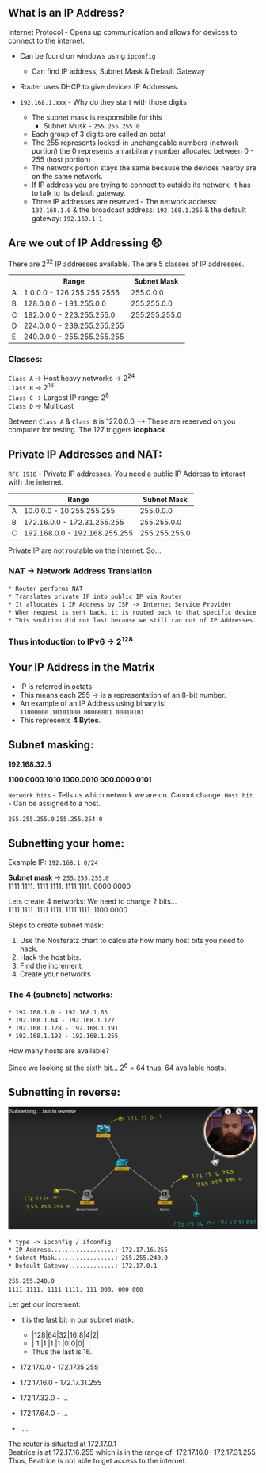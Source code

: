 ## What is an IP Address?

Internet Protocol - Opens up communication and allows for devices to connect to the internet.

 * Can be found on windows using `ipconfig`
 	* Can find IP address, Subnet Mask & Default Gateway

 * Router uses DHCP to give devices IP Addresses.
 * `192.168.1.xxx` - Why do they start with those digits
 	*  The subnet mask is responsibile for this
        * Subnet Musk - `255.255.255.0`
	* Each group of 3 digits are called an octat
 	* The 255 represents locked-in unchangeable numbers (network portion) the 0 represents an arbitrary number allocated between 0 - 255 (host portion)
 	* The network portion stays the same because the devices nearby are on the same network.
	* If IP address you are trying to connect to outside its network, it has to talk to its default gateway.
	* Three IP addresses are reserved - The network address: `192.168.1.0` & the broadcast address: `192.168.1.255` & the default gateway: `192.169.1.1`

## Are we out of IP Addressing :anguished:

There are 2<sup>32</sup> IP addresses available.
The are 5 classes of IP addresses.


| | Range                       | Subnet Mask   |
|--- | --------------------------  | ------------- |
|A| 1.0.0.0 - 126.255.255.2555  | 255.0.0.0     |
|B| 128.0.0.0 - 191.255.0.0     | 255.255.0.0   |
|C| 192.0.0.0 - 223.255.255.0   | 255.255.255.0 | 
|D| 224.0.0.0 - 239.255.255.255 |               |
|E| 240.0.0.0 - 255.255.255.255 |               |

### Classes:

 `Class A` -> Host heavy networks -> 2<sup>24</sup> <br>
 `Class B` -> 2<sup>16</sup> <br>
 `Class C` -> Largest IP range: 2<sup>8</sup> <br>
 `Class D` -> Multicast <br>

Between `Class A` & `Class B` is 127.0.0.0 --> These are reserved on you computer for testing. The 127 triggers **loopback**

## Private IP Addresses and NAT:

`RFC 1918` - Private IP addresses. You need a public IP Address to interact with the internet. 


| | Range                       | Subnet Mask   |
|--- | --------------------------  | ------------- |
|A| 10.0.0.0 - 10.255.255.255 | 255.0.0.0     |
|B| 172.16.0.0 - 172.31.255.255 | 255.255.0.0   |
|C| 192.168.0.0 - 192.168.255.255 | 255.255.255.0 |


Private IP are not routable on the internet. So...<br>
### NAT -> Network Address Translation

	* Router performs NAT
	* Translates private IP into public IP via Router
	* It allocates 1 IP Address by ISP -> Internet Service Provider
	* When request is sent back, it is routed back to that specific device
	* This soultion did not last because we still ran out of IP Addresses.

### Thus intoduction to IPv6 -> 2<sup>128</sup>

## Your IP Address in the Matrix

* IP is referred in octats
* This means each 255 -> is a representation of an 8-bit number.
* An example of an IP Address using binary is: `11000000.10101000.00000001.00010101` 
* This represents **4 Bytes**.

## Subnet masking:

**192.168.32.5**

**1100 0000.1010 1000.0010 000.0000 0101**

`Network bits` - Tells us which network we are on. Cannot change.
`Host bit` - Can be assigned to a host.

`255.255.255.0`
`255.255.254.0`

## Subnetting your home:

Example IP: `192.168.1.0/24` <br>

**Subnet mask** -> `255.255.255.0` <br>
1111 1111. 1111 1111. 1111 1111. 0000 0000

Lets create 4 networks: We need to change 2 bits... <br>
1111 1111. 1111 1111. 1111 1111. 1100 0000

Steps to create subnet mask:
1. Use the Nosferatz chart to calculate how many host bits you need to hack.
2. Hack the host bits.
3. Find the increment.
4. Create your networks

### The 4 (subnets) networks:
	* 192.168.1.0 - 192.168.1.63
	* 192.168.1.64 - 192.168.1.127
	* 192.168.1.128 - 192.168.1.191
	* 192.168.1.192 - 192.168.1.255

How many hosts are available?

Since we looking at the sixth bit... 2<sup>6</sup> = 64
thus, 64 available hosts.

## Subnetting in reverse:

![subnet](reverse_subnetting.png)

	* type -> ipconfig / ifconfig
	* IP Address..................: 172.17.16.255
	* Subnet Mask.................: 255.255.240.0
	* Default Gateway.............: 172.17.0.1

`255.255.240.0` <br> 
`1111 1111. 1111 1111. 111 000. 000 000`<br>

Let get our increment: 
* It is the last bit in our subnet mask:
	* |128|64|32|16|8|4|2|
	* | 1 |1 |1 |1 |0|0|0|
	* Thus the last is 16. 

* 172.17.0.0 - 172.17.15.255
* 172.17.16.0 - 172.17.31.255
* 172.17.32.0 - ...
* 172.17.64.0 - ...
* ....

The router is situated at 172.17.0.1 <br>
Beatrice is at 172.17.16.255 which is in the range of: 172.17.16.0- 172.17.31.255 <br>
Thus, Beatrice is not able to get access to the internet.  
